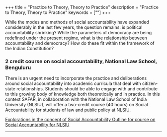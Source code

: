 +++
title = "Practice to Theory, Theory to Practice"
description = "Practice to Theory, Theory to Practice"
keywords = [""]
+++

While the modes and methods of social accountability have expanded considerably in the last few years, the question remains: is political accountability shrinking? While the parameters of democracy are being redefined under the present regime, what is the relationship between accountability and democracy? How do these fit within the framework of the Indian Constitution? 

### 2 credit course on social accountability, National Law School, Benguluru

There is an urgent need to incorporate the practice and deliberations around social accountability into academic curricula that deal with citizen-state relationships. Students should be able to engage with and contribute to this growing body of knowledge both theoretically and in practice. In this context SAFAR, in collaboration with the National Law School of India University (NLSIU), will offer a two-credit course (40 hours) on Social Accountability for students of law and public policy at NLSIU.

<a href="https://www.cbgaindia.org/wp-content/uploads/2019/04/Explorations-in-the-Concept-of-Social-Accountability.pdf" class="btn btn-lg" target="_blank">
    <i class="far fa-file-alt"></i> Explorations in the concept of Social Accountability
</a>
<a href="../../documents/Outline for course on Social Accountability for NLSIU.docx" class="btn btn-lg" target="_blank">
    <i class="far fa-file-alt"></i> Outline for course on Social Accountability for NLSIU
</a>

***
